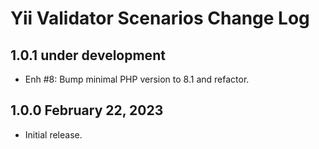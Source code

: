 # Yii Validator Scenarios Change Log

## 1.0.1 under development

- Enh #8: Bump minimal PHP version to 8.1 and refactor.

## 1.0.0 February 22, 2023

- Initial release.
